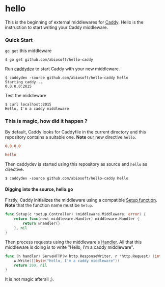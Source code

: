# hello
This is the beginning of external middlewares for [Caddy](http://caddyserver.com).
Hello is the instruction to start writing your Caddy middleware.

### Quick Start
`go get` this middleware

```shell
$ go get github.com/abiosoft/hello-caddy
```

Run [caddydev](https://github.com/caddyserver/caddydev) to start Caddy with your new middleware.

```shell
$ caddydev -source github.com/abiosoft/hello-caddy hello
Starting caddy...
0.0.0.0:2015
```
Test the middleware

```
$ curl localhost:2015
Hello, I'm a caddy middleware
```

### This is magic, how did it happen ?
By default, Caddy looks for Caddyfile in the current directory and this repository contains a suitable one. **Note** our new directive `hello`.
```conf
0.0.0.0

hello
```
Then caddydev is started using this repository as source and `hello` as directive.
```
$ caddydev -source github.com/abiosoft/hello-caddy hello
```

#### Digging into the source, hello.go
Firstly, Caddy initializes the middleware using a compatible [Setup function](https://godoc.org/github.com/mholt/caddy/caddy#SetupFunc). **Note** that the function name must be `Setup`.
```go
func Setup(c *setup.Controller) (middleware.Middleware, error) {
	return func(next middleware.Handler) middleware.Handler {
		return &handler{}
	}, nil
}
```

Then process requests using the middleware's [Handler](https://godoc.org/github.com/mholt/caddy/middleware#Handler). All that this middleware is doing is to write "Hello, I'm a caddy middleware".
```go
func (h handler) ServeHTTP(w http.ResponseWriter, r *http.Request) (int, error) {
	w.Write([]byte("Hello, I'm a caddy middleware"))
	return 200, nil
}
```

It is not magic afterall ;).

